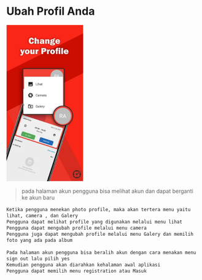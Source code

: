 # Ubah Profil Anda

<img src="/apk absen/Ubah Profil.jpeg" width="200" height="407">


> pada halaman akun pengguna bisa melihat akun dan dapat berganti ke akun baru

	Ketika pengguna menekan photo profile, maka akan tertera menu yaitu lihat, camera , dan Galery
	Pengguna dapat melihat profile yang digunakan melalui menu lihat
	Pengguna dapat mengubah profile melalui menu camera
	Pengguna juga dapat mengubah profile melalui menu Galery dan memilih foto yang ada pada album

	Pada halaman akun pengguna bisa beralih akun dengan cara menakan menu sign out lalu pilih yes
	Kemudian pengguna akan diarahkan kehalaman awal aplikasi 
	Pengguna dapat memilih menu registration atau Masuk



